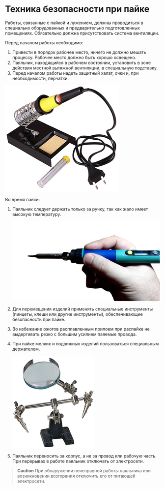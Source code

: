 Техника безопасности при пайке
==============================

Работы, связанные с пайкой и лужением, должны проводиться в специально оборудованных и предварительно подготовленных помещениях. Обязательно должна присутствовать система вентиляции.

Перед началом работы необходимо:

1. Привести в порядок рабочее место, ничего не должно мешать процессу. Рабочее место должно быть хорошо освещено.
2. Паяльник, находящийся в рабочем состоянии, установить в зоне действия местной вытяжной вентиляции, в специальную подставку.
3. Перед началом работы надеть защитный халат, очки и, при необходимости, перчатки.

![stand](../assets/stand.jpg)

Во время пайки:

1. Паяльник следует держать только за ручку, так как жало имеет высокую температуру.

    ![keep](../assets/keep.png)

2. Для перемещения изделий применять специальные инструменты (пинцеты, клещи или другие инструменты), обеспечивающие безопасность при пайке.
3. Во избежание ожогов расплавленным припоем при распайке не выдергивать резко с большим усилием паяемые провода.
4. При пайке мелких и подвижных изделий пользоваться специальным держателем.

   ![helphand](../assets/helphand.jpg)

5. Паяльник переносить за корпус, а не за провод или рабочую часть. При перерывах в работе паяльник отключать от электросети.

> **Caution** При обнаружении неисправной работы паяльника или возникновении возгорания отключить его от питающей электросети.
